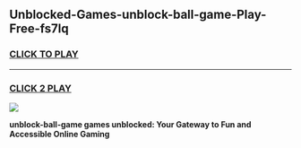 
## Unblocked-Games-unblock-ball-game-Play-Free-fs7lq
<h3>
<a href="https://premium76.site?title=unblock-ball-game&ref=15A">CLICK TO PLAY</a></h3>
<hr>

<h3>
<a href="https://premium76.site?title=unblock-ball-game&ref=15A">CLICK 2 PLAY</a>
  
</h3>

<a href="https://premium76.site?title=unblock-ball-game&ref=15A"><img src="https://clearcache.store/games.png"></a>


**unblock-ball-game games unblocked: Your Gateway to Fun and Accessible Online Gaming**
